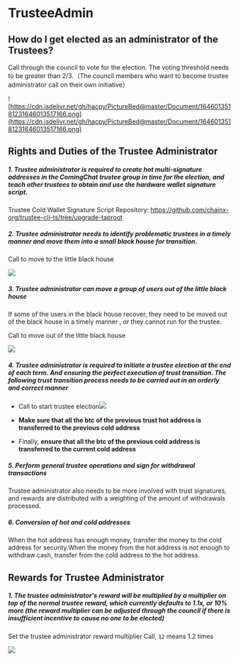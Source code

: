 # TrusteeAdmin

## How do I get elected as an administrator of the Trustees?

Call through the council to vote for the election. The voting threshold needs to be greater than 2/3.（The council members who want to become trustee administrator call on their own initiative）

![https://cdn.jsdelivr.net/gh/hacpy/PictureBed@master/Document/16460135181231646013517166.png](https://cdn.jsdelivr.net/gh/hacpy/PictureBed@master/Document/16460135181231646013517166.png)

## Rights and Duties of the Trustee Administrator

##### 1. Trustee administrator is required to create hot multi-signature addresses in the ComingChat trustee group in time for the election, and teach other trustees to obtain and use the hardware wallet signature script.

Trustee Cold Wallet Signature Script Repository: https://github.com/chainx-org/trustee-cli-ts/tree/upgrade-taproot

##### 2. Trustee administrator needs to identify problematic trustees in a timely manner and move them into a small black house for transition.

Call to move to the little black house 

![](https://cdn.jsdelivr.net/gh/hacpy/PictureBed@master/Document/16460150141231646015014069.png)

##### 3. Trustee administrator can move a group of users out of the little black house

If some of the users in the black house recover, they need to be moved out of the black house in a timely manner , or they cannot run for the trustee.

Call to move out of the little black house

![](https://cdn.jsdelivr.net/gh/hacpy/PictureBed@master/Document/16460153141231646015313400.png)

##### 4. Trustee administrator is required to initiate a trustee election at the end of each term. And ensuring the perfect execution of trust transition. The following trust transition process needs to be carried out in an orderly and correct manner

- Call to start trustee election![](https://cdn.jsdelivr.net/gh/hacpy/PictureBed@master/Document/16460155281231646015527278.png)

- **Make sure that all the btc of the previous trust hot address is transferred to the previous cold address**
- Finally, **ensure that all the btc of the previous cold address is transferred to the current cold address**

##### 5. Perform general trustee operations and sign for withdrawal transactions

Trustee administrator also needs to be more involved with trust signatures, and rewards are distributed with a weighting of the amount of withdrawals processed. 

##### 6. Conversion of hot and cold addresses

When the hot address has enough money, transfer the money to the cold address for security.When the money from the hot address is not enough to withdraw cash, transfer from the cold address to the hot address.

## Rewards for Trustee Administrator

##### 1.  The trustee administrator's reward will be multiplied by a multiplier on top of the normal trustee reward, which currently defaults to 1.1x, or 10% more (the reward multiplier can be adjusted through the council if there is insufficient incentive to cause no one to be elected)

Set the trustee administrator reward multiplier Call, `12` means 1.2 times

![](https://cdn.jsdelivr.net/gh/hacpy/PictureBed@master/Document/16460161701231646016169194.png)